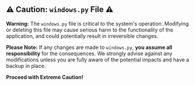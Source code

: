 ## ⚠️ Caution: `windows.py` File ⚠️

**Warning:** The `windows.py` file is critical to the system's operation. Modifying or deleting this file may cause serious harm to the functionality of the application, and could potentially result in irreversible changes.

**Please Note:** If any changes are made to `windows.py`, **you assume all responsibility** for the consequences. We strongly advise against any modifications unless you are fully aware of the potential impacts and have a backup in place.

**Proceed with Extreme Caution!**
